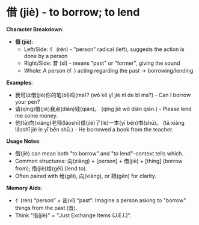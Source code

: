 # **借 (jiè) - to borrow; to lend**

**Character Breakdown**:  
- **借 (jiè)**:
  - Left/Side: 亻 (rén) - "person" radical (left), suggests the action is done by a person
  - Right/Side: 昔 (xī) - means "past" or "former", giving the sound
  - Whole: A person (亻) acting regarding the past → borrowing/lending

**Examples**:  
- 我可以借(jiè)你的笔(bǐ)吗(ma)? (wǒ kě yǐ jiè nǐ de bǐ ma?) - Can I borrow your pen?  
- 请(qǐng)借(jiè)我点(diǎn)钱(qián)。 (qǐng jiè wǒ diǎn qián.) - Please lend me some money.  
- 他(tā)向(xiàng)老师(lǎoshī)借(jiè)了(lè)一本(yī běn)书(shū)。 (tā xiàng lǎoshī jiè le yī běn shū.) - He borrowed a book from the teacher.

**Usage Notes**:  
- 借(jiè) can mean both "to borrow" and "to lend"-context tells which.  
- Common structures: 向(xiàng) + [person] + 借(jiè) + [thing] (borrow from); 借(jiè)给(gěi) (lend to).  
- Often paired with 给(gěi), 向(xiàng), or 跟(gēn) for clarity.

**Memory Aids**:  
- 亻(rén) “person” + 昔(xī) “past”: Imagine a person asking to "borrow" things from the past (昔).  
- Think "借(jiè)" = "Just Exchange Items (J.E.I.)".